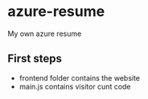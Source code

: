 # azure-resume

My own azure resume 

## First steps

- frontend folder contains the website
- main.js contains visitor cunt code